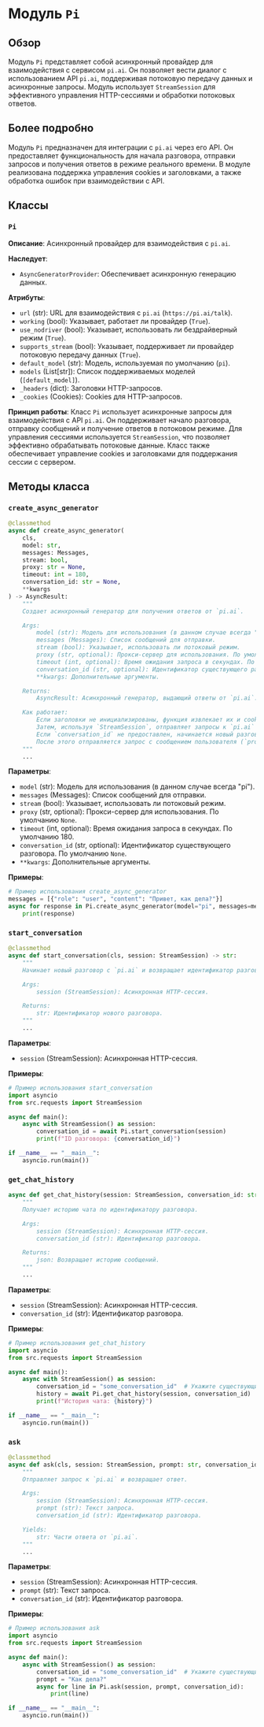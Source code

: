 # Модуль `Pi`

## Обзор

Модуль `Pi` представляет собой асинхронный провайдер для взаимодействия с сервисом `pi.ai`. Он позволяет вести диалог с использованием API `pi.ai`, поддерживая потоковую передачу данных и асинхронные запросы. Модуль использует `StreamSession` для эффективного управления HTTP-сессиями и обработки потоковых ответов.

## Более подробно

Модуль `Pi` предназначен для интеграции с `pi.ai` через его API. Он предоставляет функциональность для начала разговора, отправки запросов и получения ответов в режиме реального времени. В модуле реализована поддержка управления cookies и заголовками, а также обработка ошибок при взаимодействии с API.

## Классы

### `Pi`

**Описание**: Асинхронный провайдер для взаимодействия с `pi.ai`.

**Наследует**:
- `AsyncGeneratorProvider`: Обеспечивает асинхронную генерацию данных.

**Атрибуты**:
- `url` (str): URL для взаимодействия с `pi.ai` (`https://pi.ai/talk`).
- `working` (bool): Указывает, работает ли провайдер (`True`).
- `use_nodriver` (bool): Указывает, использовать ли бездрайверный режим (`True`).
- `supports_stream` (bool): Указывает, поддерживает ли провайдер потоковую передачу данных (`True`).
- `default_model` (str): Модель, используемая по умолчанию (`pi`).
- `models` (List[str]): Список поддерживаемых моделей (`[default_model]`).
- `_headers` (dict): Заголовки HTTP-запросов.
- `_cookies` (Cookies): Cookies для HTTP-запросов.

**Принцип работы**:
Класс `Pi` использует асинхронные запросы для взаимодействия с API `pi.ai`. Он поддерживает начало разговора, отправку сообщений и получение ответов в потоковом режиме. Для управления сессиями используется `StreamSession`, что позволяет эффективно обрабатывать потоковые данные. Класс также обеспечивает управление cookies и заголовками для поддержания сессии с сервером.

## Методы класса

### `create_async_generator`

```python
@classmethod
async def create_async_generator(
    cls,
    model: str,
    messages: Messages,
    stream: bool,
    proxy: str = None,
    timeout: int = 180,
    conversation_id: str = None,
    **kwargs
) -> AsyncResult:
    """
    Создает асинхронный генератор для получения ответов от `pi.ai`.

    Args:
        model (str): Модель для использования (в данном случае всегда "pi").
        messages (Messages): Список сообщений для отправки.
        stream (bool): Указывает, использовать ли потоковый режим.
        proxy (str, optional): Прокси-сервер для использования. По умолчанию `None`.
        timeout (int, optional): Время ожидания запроса в секундах. По умолчанию 180.
        conversation_id (str, optional): Идентификатор существующего разговора. По умолчанию `None`.
        **kwargs: Дополнительные аргументы.

    Returns:
        AsyncResult: Асинхронный генератор, выдающий ответы от `pi.ai`.

    Как работает:
        Если заголовки не инициализированы, функция извлекает их и cookies из `pi.ai` с использованием `get_args_from_nodriver`.
        Затем, используя `StreamSession`, отправляет запросы к `pi.ai` для получения ответов.
        Если `conversation_id` не предоставлен, начинается новый разговор с использованием `start_conversation`.
        После этого отправляется запрос с сообщением пользователя (`prompt`) и асинхронно обрабатываются ответы, извлекая текст из каждой строки ответа.
    """
    ...
```

**Параметры**:
- `model` (str): Модель для использования (в данном случае всегда "pi").
- `messages` (Messages): Список сообщений для отправки.
- `stream` (bool): Указывает, использовать ли потоковый режим.
- `proxy` (str, optional): Прокси-сервер для использования. По умолчанию `None`.
- `timeout` (int, optional): Время ожидания запроса в секундах. По умолчанию 180.
- `conversation_id` (str, optional): Идентификатор существующего разговора. По умолчанию `None`.
- `**kwargs`: Дополнительные аргументы.

**Примеры**:

```python
# Пример использования create_async_generator
messages = [{"role": "user", "content": "Привет, как дела?"}]
async for response in Pi.create_async_generator(model="pi", messages=messages, stream=True):
    print(response)
```

### `start_conversation`

```python
@classmethod
async def start_conversation(cls, session: StreamSession) -> str:
    """
    Начинает новый разговор с `pi.ai` и возвращает идентификатор разговора.

    Args:
        session (StreamSession): Асинхронная HTTP-сессия.

    Returns:
        str: Идентификатор нового разговора.
    """
    ...
```

**Параметры**:
- `session` (StreamSession): Асинхронная HTTP-сессия.

**Примеры**:

```python
# Пример использования start_conversation
import asyncio
from src.requests import StreamSession

async def main():
    async with StreamSession() as session:
        conversation_id = await Pi.start_conversation(session)
        print(f"ID разговора: {conversation_id}")

if __name__ == "__main__":
    asyncio.run(main())
```

### `get_chat_history`

```python
async def get_chat_history(session: StreamSession, conversation_id: str):
    """
    Получает историю чата по идентификатору разговора.

    Args:
        session (StreamSession): Асинхронная HTTP-сессия.
        conversation_id (str): Идентификатор разговора.

    Returns:
        json: Возвращает историю сообщений.
    """
    ...
```

**Параметры**:
- `session` (StreamSession): Асинхронная HTTP-сессия.
- `conversation_id` (str): Идентификатор разговора.

**Примеры**:

```python
# Пример использования get_chat_history
import asyncio
from src.requests import StreamSession

async def main():
    async with StreamSession() as session:
        conversation_id = "some_conversation_id"  # Укажите существующий ID разговора
        history = await Pi.get_chat_history(session, conversation_id)
        print(f"История чата: {history}")

if __name__ == "__main__":
    asyncio.run(main())
```

### `ask`

```python
@classmethod
async def ask(cls, session: StreamSession, prompt: str, conversation_id: str):
    """
    Отправляет запрос к `pi.ai` и возвращает ответ.

    Args:
        session (StreamSession): Асинхронная HTTP-сессия.
        prompt (str): Текст запроса.
        conversation_id (str): Идентификатор разговора.

    Yields:
        str: Части ответа от `pi.ai`.
    """
    ...
```

**Параметры**:
- `session` (StreamSession): Асинхронная HTTP-сессия.
- `prompt` (str): Текст запроса.
- `conversation_id` (str): Идентификатор разговора.

**Примеры**:

```python
# Пример использования ask
import asyncio
from src.requests import StreamSession

async def main():
    async with StreamSession() as session:
        conversation_id = "some_conversation_id"  # Укажите существующий ID разговора
        prompt = "Как дела?"
        async for line in Pi.ask(session, prompt, conversation_id):
            print(line)

if __name__ == "__main__":
    asyncio.run(main())
```